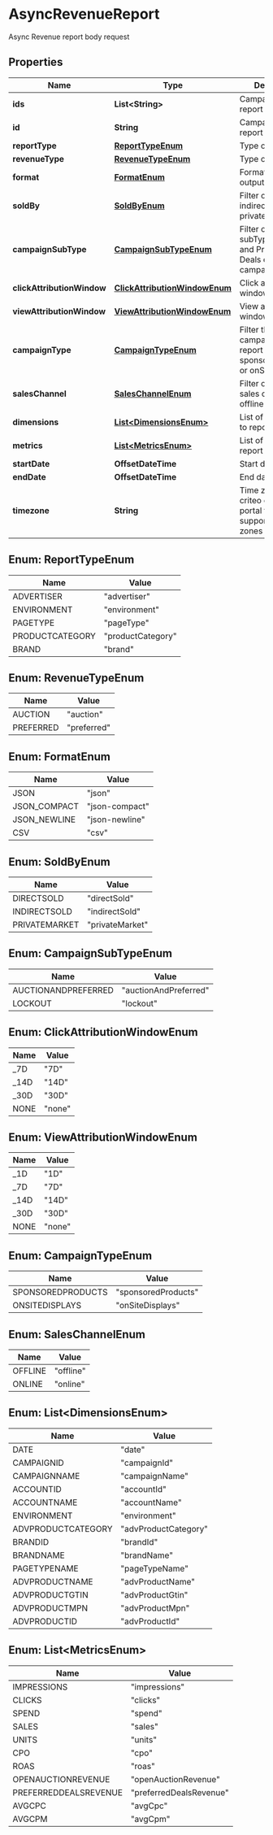 

# AsyncRevenueReport

Async Revenue report body request

## Properties

| Name | Type | Description | Notes |
|------------ | ------------- | ------------- | -------------|
|**ids** | **List&lt;String&gt;** | Campaign ids to report on |  [optional] |
|**id** | **String** | Campaign id to report on |  [optional] |
|**reportType** | [**ReportTypeEnum**](#ReportTypeEnum) | Type of report |  [optional] |
|**revenueType** | [**RevenueTypeEnum**](#RevenueTypeEnum) | Type of revenue |  [optional] |
|**format** | [**FormatEnum**](#FormatEnum) | Format of the output |  [optional] |
|**soldBy** | [**SoldByEnum**](#SoldByEnum) | Filter on the seller: indirect, direct or private market |  [optional] |
|**campaignSubType** | [**CampaignSubTypeEnum**](#CampaignSubTypeEnum) | Filter on campaign subType : Auction and Preferred Deals or Lockout campaign |  [optional] |
|**clickAttributionWindow** | [**ClickAttributionWindowEnum**](#ClickAttributionWindowEnum) | Click attribution window |  [optional] |
|**viewAttributionWindow** | [**ViewAttributionWindowEnum**](#ViewAttributionWindowEnum) | View attribution window |  [optional] |
|**campaignType** | [**CampaignTypeEnum**](#CampaignTypeEnum) | Filter the type of campaigns to report on: sponsoredProducts or onSiteDisplays |  [optional] |
|**salesChannel** | [**SalesChannelEnum**](#SalesChannelEnum) | Filter on specific sales channel: offline or online |  [optional] |
|**dimensions** | [**List&lt;DimensionsEnum&gt;**](#List&lt;DimensionsEnum&gt;) | List of dimensions to report on |  [optional] |
|**metrics** | [**List&lt;MetricsEnum&gt;**](#List&lt;MetricsEnum&gt;) | List of metrics to report on |  [optional] |
|**startDate** | **OffsetDateTime** | Start date |  |
|**endDate** | **OffsetDateTime** | End date |  |
|**timezone** | **String** | Time zone : see criteo developer portal for supported time zones |  [optional] |



## Enum: ReportTypeEnum

| Name | Value |
|---- | -----|
| ADVERTISER | &quot;advertiser&quot; |
| ENVIRONMENT | &quot;environment&quot; |
| PAGETYPE | &quot;pageType&quot; |
| PRODUCTCATEGORY | &quot;productCategory&quot; |
| BRAND | &quot;brand&quot; |



## Enum: RevenueTypeEnum

| Name | Value |
|---- | -----|
| AUCTION | &quot;auction&quot; |
| PREFERRED | &quot;preferred&quot; |



## Enum: FormatEnum

| Name | Value |
|---- | -----|
| JSON | &quot;json&quot; |
| JSON_COMPACT | &quot;json-compact&quot; |
| JSON_NEWLINE | &quot;json-newline&quot; |
| CSV | &quot;csv&quot; |



## Enum: SoldByEnum

| Name | Value |
|---- | -----|
| DIRECTSOLD | &quot;directSold&quot; |
| INDIRECTSOLD | &quot;indirectSold&quot; |
| PRIVATEMARKET | &quot;privateMarket&quot; |



## Enum: CampaignSubTypeEnum

| Name | Value |
|---- | -----|
| AUCTIONANDPREFERRED | &quot;auctionAndPreferred&quot; |
| LOCKOUT | &quot;lockout&quot; |



## Enum: ClickAttributionWindowEnum

| Name | Value |
|---- | -----|
| _7D | &quot;7D&quot; |
| _14D | &quot;14D&quot; |
| _30D | &quot;30D&quot; |
| NONE | &quot;none&quot; |



## Enum: ViewAttributionWindowEnum

| Name | Value |
|---- | -----|
| _1D | &quot;1D&quot; |
| _7D | &quot;7D&quot; |
| _14D | &quot;14D&quot; |
| _30D | &quot;30D&quot; |
| NONE | &quot;none&quot; |



## Enum: CampaignTypeEnum

| Name | Value |
|---- | -----|
| SPONSOREDPRODUCTS | &quot;sponsoredProducts&quot; |
| ONSITEDISPLAYS | &quot;onSiteDisplays&quot; |



## Enum: SalesChannelEnum

| Name | Value |
|---- | -----|
| OFFLINE | &quot;offline&quot; |
| ONLINE | &quot;online&quot; |



## Enum: List&lt;DimensionsEnum&gt;

| Name | Value |
|---- | -----|
| DATE | &quot;date&quot; |
| CAMPAIGNID | &quot;campaignId&quot; |
| CAMPAIGNNAME | &quot;campaignName&quot; |
| ACCOUNTID | &quot;accountId&quot; |
| ACCOUNTNAME | &quot;accountName&quot; |
| ENVIRONMENT | &quot;environment&quot; |
| ADVPRODUCTCATEGORY | &quot;advProductCategory&quot; |
| BRANDID | &quot;brandId&quot; |
| BRANDNAME | &quot;brandName&quot; |
| PAGETYPENAME | &quot;pageTypeName&quot; |
| ADVPRODUCTNAME | &quot;advProductName&quot; |
| ADVPRODUCTGTIN | &quot;advProductGtin&quot; |
| ADVPRODUCTMPN | &quot;advProductMpn&quot; |
| ADVPRODUCTID | &quot;advProductId&quot; |



## Enum: List&lt;MetricsEnum&gt;

| Name | Value |
|---- | -----|
| IMPRESSIONS | &quot;impressions&quot; |
| CLICKS | &quot;clicks&quot; |
| SPEND | &quot;spend&quot; |
| SALES | &quot;sales&quot; |
| UNITS | &quot;units&quot; |
| CPO | &quot;cpo&quot; |
| ROAS | &quot;roas&quot; |
| OPENAUCTIONREVENUE | &quot;openAuctionRevenue&quot; |
| PREFERREDDEALSREVENUE | &quot;preferredDealsRevenue&quot; |
| AVGCPC | &quot;avgCpc&quot; |
| AVGCPM | &quot;avgCpm&quot; |



